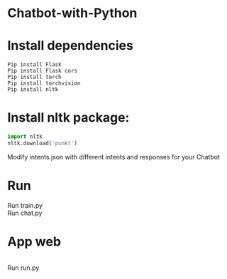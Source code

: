 # Chatbot-with-Python

# Install dependencies
```Pip install numpy
Pip install Flask 
Pip install Flask cors
Pip install torch 
Pip install torchvision 
Pip install nltk
```

# Install nltk package:
```py
import nltk
nltk.download('punkt')
``` 
Modify intents.json with different intents and responses for your Chatbot  

# Run
Run train.py  
Run chat.py

# App web
```pip install -r requirements.txt
```
Run run.py


